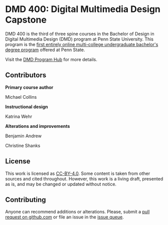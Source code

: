 # DMD 400: Digital Multimedia Design Capstone

DMD 400 is the third of three spine courses in the Bachelor of Design in Digital Multimedia Design (DMD) program at Penn State University. This program is the [first entirely online multi-college undergraduate bachelor's degree program](https://artsandarchitecture.psu.edu/news/e-learning-institute-launches-digital-multimedia-design-online-degree) offered at Penn State.

Visit the [DMD Program Hub](http://dmd.psu.edu/) for more details.



## Contributors

**Primary course author**

Michael Collins

**Instructional design**

Katrina Wehr

**Alterations and improvements**

Benjamin Andrew

Christine Shanks

## License

This work is licensed as [CC-BY-4.0](https://creativecommons.org/licenses/by/4.0/). Some content is taken from other sources and cited throughout. However, this work is a living draft, presented as is, and may be changed or updated without notice.

## Contributing

Anyone can recommend additions or alterations. Please, submit a [pull request on github.com](https://github.com/dmd-program/dmd-400-master) or file an issue in the [issue queue](https://github.com/dmd-program/dmd-400-master/issues).
